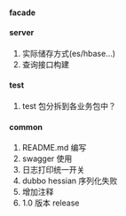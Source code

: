 #### facade

#### server
1. 实际储存方式(es/hbase...)
2. 查询接口构建

#### test
1. test 包分拆到各业务包中？

#### common
1. README.md 编写
2. swagger 使用
3. 日志打印统一开关
4. dubbo hessian 序列化失败
5. 增加注释
6. 1.0 版本 release